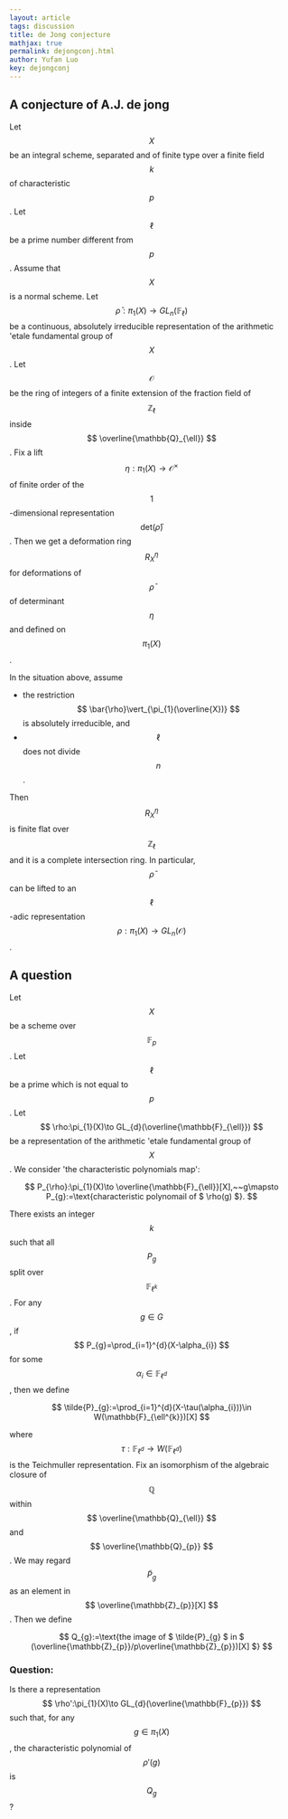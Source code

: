 ```yaml
---
layout: article
tags: discussion
title: de Jong conjecture
mathjax: true
permalink: dejongconj.html
author: Yufan Luo
key: dejongconj
---
```


## A conjecture of A.J. de jong
Let $$ X $$ be an integral scheme, separated and of finite type over a finite field $$ k $$ of characteristic $$ p $$. Let $$ \ell $$ be a prime number different from $$ p $$. Assume that $$ X $$ is a normal scheme. Let $$ \bar{\rho}:\pi_{1}(X)\to GL_{n}(\mathbb{F}_{\ell}) $$ be a continuous, absolutely irreducible representation of the arithmetic \'etale fundamental group of $$ X $$. Let $$ \mathcal{O} $$ be the ring of integers of a finite extension of the fraction field of $$ \mathbb{Z}_{\ell} $$ inside $$ \overline{\mathbb{Q}_{\ell}} $$. Fix a lift $$ \eta:\pi_{1}(X)\to \mathcal{O}^{\times} $$ of finite order of the $$ 1 $$-dimensional representation $$ \text{det}(\bar{\rho}) $$. Then we get a deformation ring $$ R_{X}^{\eta} $$ for deformations of $$ \bar{\rho} $$ of determinant $$ \eta $$ and defined on $$ \pi_{1}(X) $$.
  
In the situation above, assume 

* the restriction $$ \bar{\rho}\vert_{\pi_{1}(\overline{X})} $$ is absolutely irreducible, and
* $$ \ell $$ does not divide $$ n $$.

Then $$ R_{X}^{\eta} $$ is finite flat over $$ \mathbb{Z}_{\ell} $$ and it is a complete intersection ring. In particular, $$ \bar{\rho} $$ can be lifted to an $$ \ell $$-adic representation $$ \rho:\pi_{1}(X)\to GL_{n}(\mathcal{O}) $$.

## A question

Let $$ X $$ be a scheme over $$ \mathbb{F}_{p} $$. Let $$ \ell $$ be a prime which is not equal to $$ p $$. Let $$ \rho:\pi_{1}(X)\to GL_{d}(\overline{\mathbb{F}_{\ell}}) $$ be a representation of the arithmetic \'etale fundamental group of $$ X $$. We consider 'the characteristic polynomials map':
  
$$ P_{\rho}:\pi_{1}(X)\to \overline{\mathbb{F}_{\ell}}[X],~~g\mapsto P_{g}:=\text{characteristic polynomail of $ \rho(g) $}. $$
  
There exists an integer $$ k $$ such that all $$ P_{g} $$ split over $$ \mathbb{F}_{\ell^{k}} $$. For any $$ g\in G $$, if $$ P_{g}=\prod_{i=1}^{d}(X-\alpha_{i}) $$ for some $$ \alpha_{i}\in \mathbb{F}_{\ell^{d}} $$, then we define
  
 $$ \tilde{P}_{g}:=\prod_{i=1}^{d}(X-\tau(\alpha_{i}))\in W(\mathbb{F}_{\ell^{k}})[X] $$
  
where $$ \tau: \mathbb{F}_{\ell^{d}}\to W(\mathbb{F}_{\ell^{d}}) $$ is the Teichmuller representation. Fix an isomorphism of the algebraic closure of $$\mathbb{Q}  $$ within $$ \overline{\mathbb{Q}_{\ell}} $$ and $$ \overline{\mathbb{Q}_{p}} $$. We may regard $$ \tilde{P}_{g} $$ as an element in $$ \overline{\mathbb{Z}_{p}}[X] $$. Then we define
  
$$ Q_{g}:=\text{the image of $ \tilde{P}_{g} $ in $ (\overline{\mathbb{Z}_{p}}/p\overline{\mathbb{Z}_{p}})[X] $} $$

### Question: 

Is there a representation $$ \rho':\pi_{1}(X)\to GL_{d}(\overline{\mathbb{F}_{p}}) $$ such that, for any $$ g\in \pi_{1}(X) $$, the characteristic polynomial of $$ \rho'(g) $$ is $$ Q_{g} $$?


